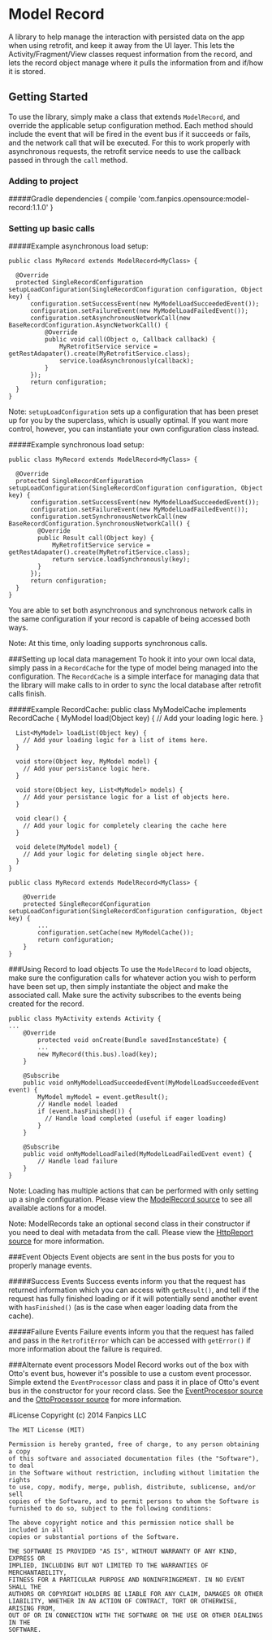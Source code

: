 # Model Record
A library to help manage the interaction with persisted data on the app when using retrofit, and keep it away from
the UI layer. This lets the Activity/Fragment/View classes request information from the record, and lets the
record object manage where it pulls the information from and if/how it is stored.

## Getting Started
To use the library, simply make a class that extends `ModelRecord`, and override the applicable setup configuration method. Each method should include the event that will be fired in the event bus if it succeeds or fails, and the network call that will be executed. For this to work properly with asynchronous requests, the retrofit service needs to use the callback passed in through the `call` method.

### Adding to project
#####Gradle
    dependencies {
        compile 'com.fanpics.opensource:model-record:1.1.0'
    }

### Setting up basic calls

#####Example asynchronous load setup:

    public class MyRecord extends ModelRecord<MyClass> {
    
      @Override
      protected SingleRecordConfiguration setupLoadConfiguration(SingleRecordConfiguration configuration, Object key) {
          configuration.setSuccessEvent(new MyModelLoadSucceededEvent());
          configuration.setFailureEvent(new MyModelLoadFailedEvent());
          configuration.setAsynchronousNetworkCall(new BaseRecordConfiguration.AsyncNetworkCall() {
              @Override
              public void call(Object o, Callback callback) {
                  MyRetrofitService service = getRestAdapater().create(MyRetrofitService.class);
                  service.loadAsynchronously(callback);
              }
          });
          return configuration;
      }
    }
    
Note: `setupLoadConfiguration` sets up a configuration that has been preset up for you by the superclass, which is
usually optimal. If you want more control, however, you can instantiate your own configuration class instead.

#####Example synchronous load setup:

    public class MyRecord extends ModelRecord<MyClass> {
    
      @Override
      protected SingleRecordConfiguration setupLoadConfiguration(SingleRecordConfiguration configuration, Object key) {
          configuration.setSuccessEvent(new MyModelLoadSucceededEvent());
          configuration.setFailureEvent(new MyModelLoadFailedEvent());
          configuration.setSynchronousNetworkCall(new BaseRecordConfiguration.SynchronousNetworkCall() {
            @Override
            public Result call(Object key) {
                MyRetrofitService service = getRestAdapater().create(MyRetrofitService.class);
                return service.loadSynchronously(key);
            }
          });
          return configuration;
      }
    }

You are able to set both asynchronous and synchronous network calls in the same configuration if your record is capable of being accessed both ways.

Note: At this time, only loading supports synchronous calls.

###Setting up local data management
To hook it into your own local data, simply pass in a `RecordCache` for the type of model being managed into the
configuration. The `RecordCache` is a simple interface for managing data that the library will make calls to in
order to sync the local database after retrofit calls finish.

#####Example RecordCache:
    public class MyModelCache implements RecordCache<MyModel> {
      MyModel load(Object key) {
        // Add your loading logic here.
      }

      List<MyModel> loadList(Object key) {
        // Add your loading logic for a list of items here.
      }

      void store(Object key, MyModel model) {
        // Add your persistance logic here.
      }

      void store(Object key, List<MyModel> models) {
        // Add your persistance logic for a list of objects here.
      }

      void clear() {
        // Add your logic for completely clearing the cache here
      }

      void delete(MyModel model) {
        // Add your logic for deleting single object here.
      }
    }
    
    public class MyRecord extends ModelRecord<MyClass> {

        @Override
        protected SingleRecordConfiguration setupLoadConfiguration(SingleRecordConfiguration configuration, Object key) {
            ...
            configuration.setCache(new MyModelCache());
            return configuration;
        }
    }

    
###Using Record to load objects
To use the `ModelRecord` to load objects, make sure the configuration calls for whatever action you wish to perform
have been set up, then simply instantiate the object and make the associated call. Make sure the activity subscribes
to the events being created for the record.

    public class MyActivity extends Activity {
    ...
        @Override
            protected void onCreate(Bundle savedInstanceState) {
            ...
            new MyRecord(this.bus).load(key);
        }

        @Subscribe
        public void onMyModelLoadSucceededEvent(MyModelLoadSucceededEvent event) {
            MyModel myModel = event.getResult();
            // Handle model loaded
            if (event.hasFinished()) {
              // Handle load completed (useful if eager loading)
            }
        }

        @Subscribe
        public void onMyModelLoadFailed(MyModelLoadFailedEvent event) {
            // Handle load failure
        }
    }
    
Note: Loading has multiple actions that can be performed with only setting up a single configuration. Please view the <A href="https://github.com/fanpix/android-model-record/blob/master/app/src/main/java/com/fanpics/opensource/android/modelrecord/ModelRecord.java">ModelRecord source</a> to see all available actions for a model.

Note: ModelRecords take an optional second class in their constructor if you need to deal with metadata from the call. Please view the <A href="https://github.com/fanpix/android-model-record/blob/master/app/src/main/java/com/fanpics/opensource/android/modelrecord/HttpReport.java">HttpReport source</a> for more information.

###Event Objects
Event objects are sent in the bus posts for you to properly manage events.

#####Success Events
Success events inform you that the request has returned information which you can access with `getResult()`, and tell if the request has fully finished loading or if it will potentially send another event with `hasFinished()` (as is the case when eager loading data from the cache).

#####Failure Events
Failure events inform you that the request has failed and pass in the `RetrofitError` which can be accessed with `getError()` if more information about the failure is required.


###Alternate event processors
Model Record works out of the box with Otto's event bus, however it's possible to use a custom event processor. Simple extend the `EventProcessor` class and pass it in place of Otto's event bus in the constructor for your record class. See the <A href="https://github.com/fanpix/android-model-record/blob/master/app/src/main/java/com/fanpics/opensource/android/modelrecord/event/EventProcessor.java">EventProcessor source</a> and the <A href="https://github.com/fanpix/android-model-record/blob/master/app/src/main/java/com/fanpics/opensource/android/modelrecord/event/OttoProcessor.java">OttoProcessor source</a> for more information.

#License
    Copyright (c) 2014 Fanpics LLC

    The MIT License (MIT)

    Permission is hereby granted, free of charge, to any person obtaining a copy
    of this software and associated documentation files (the "Software"), to deal
    in the Software without restriction, including without limitation the rights
    to use, copy, modify, merge, publish, distribute, sublicense, and/or sell
    copies of the Software, and to permit persons to whom the Software is
    furnished to do so, subject to the following conditions:

    The above copyright notice and this permission notice shall be included in all
    copies or substantial portions of the Software.

    THE SOFTWARE IS PROVIDED "AS IS", WITHOUT WARRANTY OF ANY KIND, EXPRESS OR
    IMPLIED, INCLUDING BUT NOT LIMITED TO THE WARRANTIES OF MERCHANTABILITY,
    FITNESS FOR A PARTICULAR PURPOSE AND NONINFRINGEMENT. IN NO EVENT SHALL THE
    AUTHORS OR COPYRIGHT HOLDERS BE LIABLE FOR ANY CLAIM, DAMAGES OR OTHER
    LIABILITY, WHETHER IN AN ACTION OF CONTRACT, TORT OR OTHERWISE, ARISING FROM,
    OUT OF OR IN CONNECTION WITH THE SOFTWARE OR THE USE OR OTHER DEALINGS IN THE
    SOFTWARE.
